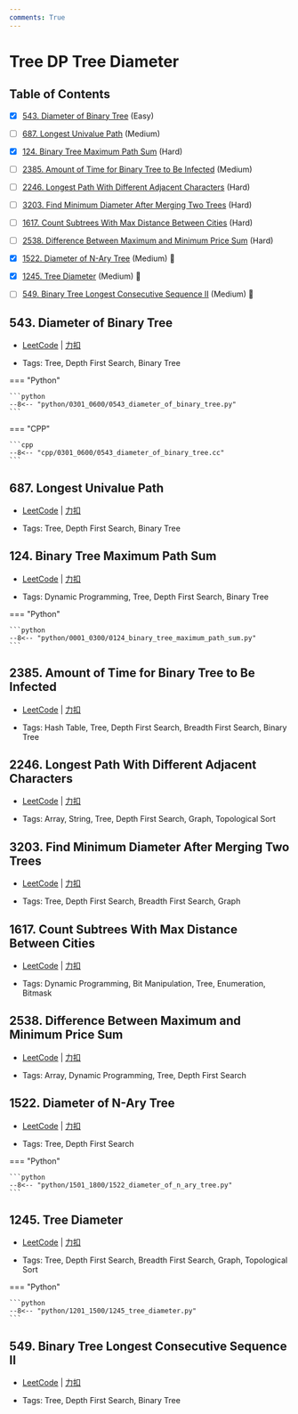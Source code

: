 ```yaml
---
comments: True
---
```


# Tree DP Tree Diameter

## Table of Contents

- [x] [543. Diameter of Binary Tree](#543-diameter-of-binary-tree) (Easy)
- [ ] [687. Longest Univalue Path](#687-longest-univalue-path) (Medium)
- [x] [124. Binary Tree Maximum Path Sum](#124-binary-tree-maximum-path-sum) (Hard)
- [ ] [2385. Amount of Time for Binary Tree to Be Infected](#2385-amount-of-time-for-binary-tree-to-be-infected) (Medium)
- [ ] [2246. Longest Path With Different Adjacent Characters](#2246-longest-path-with-different-adjacent-characters) (Hard)
- [ ] [3203. Find Minimum Diameter After Merging Two Trees](#3203-find-minimum-diameter-after-merging-two-trees) (Hard)
- [ ] [1617. Count Subtrees With Max Distance Between Cities](#1617-count-subtrees-with-max-distance-between-cities) (Hard)
- [ ] [2538. Difference Between Maximum and Minimum Price Sum](#2538-difference-between-maximum-and-minimum-price-sum) (Hard)
- [x] [1522. Diameter of N-Ary Tree](#1522-diameter-of-n-ary-tree) (Medium) 👑
- [x] [1245. Tree Diameter](#1245-tree-diameter) (Medium) 👑
- [ ] [549. Binary Tree Longest Consecutive Sequence II](#549-binary-tree-longest-consecutive-sequence-ii) (Medium) 👑


## 543. Diameter of Binary Tree

-    [LeetCode](https://leetcode.com/problems/diameter-of-binary-tree/) | [力扣](https://leetcode.cn/problems/diameter-of-binary-tree/)

-   Tags: Tree, Depth First Search, Binary Tree

=== "Python"

    ```python
    --8<-- "python/0301_0600/0543_diameter_of_binary_tree.py"
    ```

=== "CPP"

    ```cpp
    --8<-- "cpp/0301_0600/0543_diameter_of_binary_tree.cc"
    ```



## 687. Longest Univalue Path

-    [LeetCode](https://leetcode.com/problems/longest-univalue-path/) | [力扣](https://leetcode.cn/problems/longest-univalue-path/)

-   Tags: Tree, Depth First Search, Binary Tree



## 124. Binary Tree Maximum Path Sum

-    [LeetCode](https://leetcode.com/problems/binary-tree-maximum-path-sum/) | [力扣](https://leetcode.cn/problems/binary-tree-maximum-path-sum/)

-   Tags: Dynamic Programming, Tree, Depth First Search, Binary Tree

=== "Python"

    ```python
    --8<-- "python/0001_0300/0124_binary_tree_maximum_path_sum.py"
    ```



## 2385. Amount of Time for Binary Tree to Be Infected

-    [LeetCode](https://leetcode.com/problems/amount-of-time-for-binary-tree-to-be-infected/) | [力扣](https://leetcode.cn/problems/amount-of-time-for-binary-tree-to-be-infected/)

-   Tags: Hash Table, Tree, Depth First Search, Breadth First Search, Binary Tree



## 2246. Longest Path With Different Adjacent Characters

-    [LeetCode](https://leetcode.com/problems/longest-path-with-different-adjacent-characters/) | [力扣](https://leetcode.cn/problems/longest-path-with-different-adjacent-characters/)

-   Tags: Array, String, Tree, Depth First Search, Graph, Topological Sort



## 3203. Find Minimum Diameter After Merging Two Trees

-    [LeetCode](https://leetcode.com/problems/find-minimum-diameter-after-merging-two-trees/) | [力扣](https://leetcode.cn/problems/find-minimum-diameter-after-merging-two-trees/)

-   Tags: Tree, Depth First Search, Breadth First Search, Graph



## 1617. Count Subtrees With Max Distance Between Cities

-    [LeetCode](https://leetcode.com/problems/count-subtrees-with-max-distance-between-cities/) | [力扣](https://leetcode.cn/problems/count-subtrees-with-max-distance-between-cities/)

-   Tags: Dynamic Programming, Bit Manipulation, Tree, Enumeration, Bitmask



## 2538. Difference Between Maximum and Minimum Price Sum

-    [LeetCode](https://leetcode.com/problems/difference-between-maximum-and-minimum-price-sum/) | [力扣](https://leetcode.cn/problems/difference-between-maximum-and-minimum-price-sum/)

-   Tags: Array, Dynamic Programming, Tree, Depth First Search



## 1522. Diameter of N-Ary Tree

-    [LeetCode](https://leetcode.com/problems/diameter-of-n-ary-tree/) | [力扣](https://leetcode.cn/problems/diameter-of-n-ary-tree/)

-   Tags: Tree, Depth First Search

=== "Python"

    ```python
    --8<-- "python/1501_1800/1522_diameter_of_n_ary_tree.py"
    ```



## 1245. Tree Diameter

-    [LeetCode](https://leetcode.com/problems/tree-diameter/) | [力扣](https://leetcode.cn/problems/tree-diameter/)

-   Tags: Tree, Depth First Search, Breadth First Search, Graph, Topological Sort

=== "Python"

    ```python
    --8<-- "python/1201_1500/1245_tree_diameter.py"
    ```



## 549. Binary Tree Longest Consecutive Sequence II

-    [LeetCode](https://leetcode.com/problems/binary-tree-longest-consecutive-sequence-ii/) | [力扣](https://leetcode.cn/problems/binary-tree-longest-consecutive-sequence-ii/)

-   Tags: Tree, Depth First Search, Binary Tree
